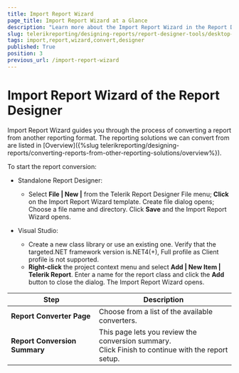 ```yaml
---
title: Import Report Wizard
page_title: Import Report Wizard at a Glance
description: "Learn more about the Import Report Wizard in the Report Designer and how to use it to convert report definitions from other formats to Telerik Reporting supported formats."
slug: telerikreporting/designing-reports/report-designer-tools/desktop-designers/tools/report-wizards/import-report-wizard
tags: import,report,wizard,convert,designer
published: True
position: 3
previous_url: /import-report-wizard
---
```


# Import Report Wizard of the Report Designer

Import Report Wizard guides you through the process of converting a report from another reporting format. The reporting solutions we can convert from are listed in [Overview]({%slug telerikreporting/designing-reports/converting-reports-from-other-reporting-solutions/overview%}).

To start the report conversion:

* Standalone Report Designer:

	+ Select __File | New |__ from the Telerik Report Designer File menu; __Click__ on the Import Report Wizard template. Create file dialog opens; Choose a file name and directory. Click __Save__ and the Import Report Wizard opens.

* Visual Studio:

	+ Create a new class library or use an existing one. Verify that the targeted.NET framework version is.NET4(+), Full profile as Client profile is not supported.
	+ __Right-click__ the project context menu and select __Add | New Item | Telerik Report__. Enter a name for the report class and click the __Add__ button to close the dialog. The Import Report Wizard opens.

| __Step__ | __Description__ |
| ------ | ------ |
| __Report Converter Page__ |Choose from a list of the available converters.|
| __Report Conversion Summary__ |This page lets you review the conversion summary.<br/> Click Finish to continue with the report setup.|
